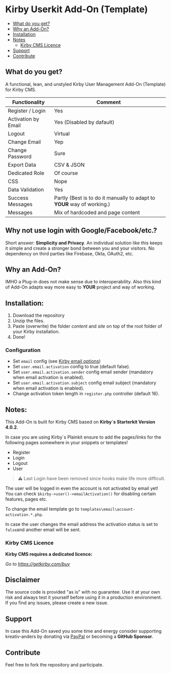 # Kirby Userkit Add-On (Template)

* [What do you get?](#what-do-you-get)
* [Why an Add-On?](#why-an-add-on)
* [Installation](#installation)
* [Notes](#notes)
    * [Kirby CMS Licence](#kirby-cms-licence)
* [Support](#support)  
* [Contribute](#contribute)


## What do you get?
A functional, lean, and unstyled Kirby User Management Add-On (Template) for Kirby CMS.

**Functionality** | **Comment**
--------------------------- | --------------------------- 
Register / Login            | Yes
Activation by Email         | Yes (Disabled by dafault)
Logout                      | Virtual    
Change Email                | Yep
Change Password             | Sure
Export Data                 | CSV & JSON
Dedicated Role              | Of course
CSS                         | Nope
Data Validation             | Yes
Success Messages            | Partly (Best is to do it manually to adapt to **YOUR** way of working.)
Messages                    | Mix of hardcoded and page content

## Why not use login with Google/Facebook/etc.?
Short answer: **Simplicity and Privacy**. An individual solution like this keeps it simple and create a stronger bond between you and your visitors. No dependency on third parties like Firebase, Okta, OAuth2, etc.

## Why an Add-On?
IMHO a Plug-in does not make sense due to interoperability. Also this kind of Add-On adapts way more easy to **YOUR** project and way of working.

## Installation:
1. Download the repository 
2. Unzip the files.
3. Paste (overwrite) the folder *content* and *site* on top of the root folder of your Kirby installation.
4. Done!

### Configuration
- Set `email` config (see [Kirby email options](https://getkirby.com/docs/reference/system/options/email))
- Set `user.email.activation` config to true (default false).
- Set `user.email.activation.sender` config email sender (mandatory when email activation is enabled).
- Set `user.email.activation.subject` config email subject (mandatory when email activation is enabled).
- Change activation token length in `register.php` controller (default 16).

## Notes:
This Add-On is built for Kirby CMS based on **Kirby´s Starterkit Version 4.0.2**. 

In case you are using Kirby´s Plainkit ensure to add the pages/links for the following pages somewhere in your snippets or templates!

- Register 
- Login
- Logout
- User 

> :warning: Last Login have been removed since hooks make life more difficult.

The user will be logged in even the account is not activated by email yet! 
You can check `$kirby->user()->emailActivation()` for disabling certain features, pages etc.

To change the email template go to `templates\email\account-activation.*.php`.

In case the user changes the email address the activation status is set to `false`and another email will be sent.

### Kirby CMS Licence 
**Kirby CMS requires a dedicated licence:**

*Go to https://getkirby.com/buy*

## Disclaimer
The source code is provided "as is" with no guarantee. Use it at your own risk and always test it yourself before using it in a production environment. If you find any issues, please create a new issue.

## Support

In case this Add-On saved you some time and energy consider supporting kreativ-anders by donating via [PayPal](https://paypal.me/kreativanders) or becoming a **GitHub Sponsor**.

## Contribute

Feel free to fork the repository and participate.

